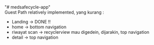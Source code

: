 "# medsafecycle-app" <br>
Guest Path relatively implemented, yang kurang :
- Landing -> DONE !!
- home -> bottom navigation
- riwayat scan -> recyclerview mau digedein, dijarakin, top navigation
- detail -> top navigation

